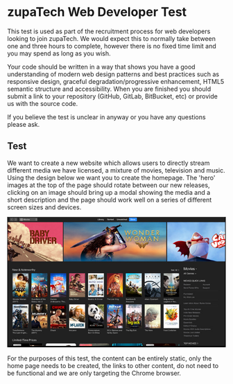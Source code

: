 # zupaTech Web Developer Test

This test is used as part of the recruitment process for web developers looking to join zupaTech. We would expect this to normally take between one and three hours to complete, however there is no fixed time limit and you may spend as long as you wish.

Your code should be written in a way that shows you have a good understanding of modern web design patterns and best practices such as responsive design, graceful degradation/progressive enhancement, HTML5 semantic structure and accessibility. When you are finished you should submit a link to your repository (GitHub, GitLab, BitBucket, etc) or provide us with the source code.

If you believe the test is unclear in anyway or you have any questions please ask.

## Test

We want to create a new website which allows users to directly stream different media we have licensed, a mixture of movies, television and music. Using the design below we want you to create the homepage. The 'hero' images at the top of the page should rotate between our new releases, clicking on an image should bring up a modal showing the media and a short description and the page should work well on a series of different screen sizes and devices.

![Apple iTunes UI](docs/itunes-ui.png)

For the purposes of this test, the content can be entirely static, only the home page needs to be created, the links to other content, do not need to be functional and we are only targeting the Chrome browser.